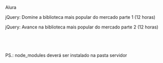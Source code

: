 Alura

jQuery: Domine a biblioteca mais popular do mercado parte 1 (12 horas)</br>

jQuery: Avance na biblioteca mais popular do mercado parte 2 (12 horas)</br>
## <br />

PS.: node_modules deverá ser instalado na pasta servidor